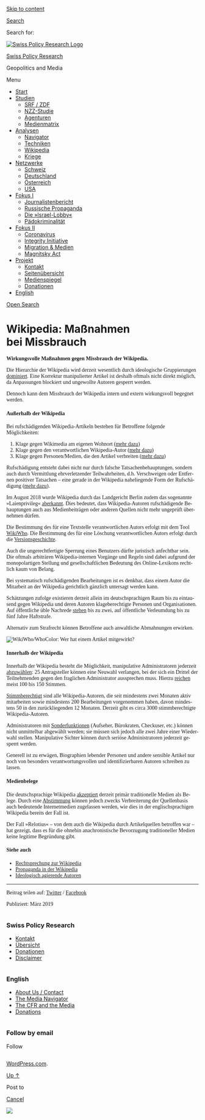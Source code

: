 [Skip to
content](#content)

[](https://swprs.org/)

<div class="cover">

</div>

[Search](#search-container)

<div id="search-container" class="header-search-block bg-graphite hidden">

<span class="screen-reader-text">Search for:</span>

</div>

<div class="header-inner section-inner">

[![Swiss Policy Research
Logo](https://swprs.files.wordpress.com/2020/05/swiss-policy-research-logo-300.png)](https://swprs.org/)

[Swiss Policy Research](https://swprs.org/)

Geopolitics and
    Media

</div>

<div class="navigation section no-padding bg-dark">

Menu

<div class="main-navigation">

  - <span id="menu-item-4374">[Start](https://swprs.org)</span>
  - <span id="menu-item-5941">[Studien](https://swprs.org/srf-propaganda-analyse/)</span>
      - <span id="menu-item-4361">[SRF /
        ZDF](https://swprs.org/srf-propaganda-analyse/)</span>
      - <span id="menu-item-4359">[NZZ-Studie](https://swprs.org/die-nzz-studie/)</span>
      - <span id="menu-item-4373">[Agenturen](https://swprs.org/der-propaganda-multiplikator/)</span>
      - <span id="menu-item-7978">[Medienmatrix](https://swprs.org/die-propaganda-matrix/)</span>
  - <span id="menu-item-9423">[Analysen](https://swprs.org/medien-navigator/)</span>
      - <span id="menu-item-9414">[Navigator](https://swprs.org/medien-navigator/)</span>
      - <span id="menu-item-8524">[Techniken](https://swprs.org/der-propaganda-schluessel/)</span>
      - <span id="menu-item-10908">[Wikipedia](https://swprs.org/propaganda-in-der-wikipedia/)</span>
      - <span id="menu-item-9920">[Kriege](https://swprs.org/logik-imperialer-kriege/)</span>
  - <span id="menu-item-4362">[Netzwerke](https://swprs.org/netzwerk-medien-schweiz/)</span>
      - <span id="menu-item-6283">[Schweiz](https://swprs.org/netzwerk-medien-schweiz/)</span>
      - <span id="menu-item-7215">[Deutschland](https://swprs.org/netzwerk-medien-deutschland/)</span>
      - <span id="menu-item-17401">[Österreich](https://swprs.org/medien-in-oesterreich/)</span>
      - <span id="menu-item-7216">[USA](https://swprs.org/das-american-empire-und-seine-medien/)</span>
  - <span id="menu-item-9228">[Fokus
    I](https://swprs.org/bericht-eines-journalisten/)</span>
      - <span id="menu-item-12119">[Journalistenbericht](https://swprs.org/bericht-eines-journalisten/)</span>
      - <span id="menu-item-12117">[Russische
        Propaganda](https://swprs.org/russische-propaganda/)</span>
      - <span id="menu-item-12118">[Die
        »Israel-Lobby«](https://swprs.org/die-israel-lobby-fakten-und-mythen/)</span>
      - <span id="menu-item-13505">[Pädokriminalität](https://swprs.org/geopolitik-und-paedokriminalitaet/)</span>
  - <span id="menu-item-17258">[Fokus
    II](https://swprs.org/migration-und-medien/)</span>
      - <span id="menu-item-32838">[Coronavirus](https://swprs.org/covid-19-hinweis-ii/)</span>
      - <span id="menu-item-12939">[Integrity
        Initiative](https://swprs.org/die-integrity-initiative/)</span>
      - <span id="menu-item-17290">[Migration &
        Medien](https://swprs.org/migration-und-medien/)</span>
      - <span id="menu-item-17291">[Magnitsky
        Act](https://swprs.org/der-fall-magnitsky/)</span>
  - <span id="menu-item-21964">[Projekt](https://swprs.org/kontakt/)</span>
      - <span id="menu-item-8525">[Kontakt](https://swprs.org/kontakt/)</span>
      - <span id="menu-item-10193">[Seitenübersicht](https://swprs.org/uebersicht/)</span>
      - <span id="menu-item-8637">[Medienspiegel](https://swprs.org/medienspiegel/)</span>
      - <span id="menu-item-33287">[Donationen](https://swprs.org/donationen/)</span>
  - <span id="menu-item-14415">[English](https://swprs.org/contact/)</span>

</div>

[Open
Search](#)

</div>

<div class="wrapper section medium-padding">

<div class="section-inner clear" data-role="main">

<div id="content" class="content clear center">

# Wikipedia: Maßnahmen bei Missbrauch

<div class="post-content clear">

<div lang="de" style="font-family:calibri, source sans pro;font-variant:none;">

**Wirkungsvolle Maßnahmen gegen Missbrauch der Wikipedia.**

Die Hierarchie der Wikipedia wird derzeit wesentlich durch ideologische
Gruppierungen
[dominiert](https://swprs.org/wikipedia-manipulation-autoren/). Eine
Korrektur manipulierter Artikel ist deshalb oftmals nicht direkt
möglich, da Anpassungen blockiert und ungewollte Autoren gesperrt
werden.

Dennoch kann dem Missbrauch der Wikipedia intern und extern wirkungsvoll
begegnet werden.

#### Außerhalb der Wikipedia

Bei rufschädigenden Wikipedia-Artikeln bestehen für Betroffene folgende
Möglichkeiten:

1.  Klage gegen Wikimedia am eigenen Wohnort ([mehr
    dazu](https://swprs.org/weiteres-urteil-im-fall-wikipedia/))
2.  Klage gegen den verantwortlichen Wikipedia-Autor ([mehr
    dazu](https://swprs.org/der-wikipedia-prozess/))
3.  Klage gegen Personen/Medien, die den Artikel verbreiten ([mehr
    dazu](https://www.mll-news.com/oger-zh-liken-ehrverletzender-posts-ist-strafrechtliches-weiterverbreiten-und-ueble-nachrede/))

Rufschädigung entsteht dabei nicht nur durch falsche
Tatsachen­be­hauptungen, sondern auch durch Vermittlung
ehrverletzender Teil­wahr­heiten, d.h. Verschweigen oder Entfernen
positiver Tatsachen – eine gerade in der Wikipedia naheliegende Form der
Rufschädigung ([mehr dazu](https://lexetius.com/1999,1148)).

Im August 2018 wurde Wikipedia durch das Landgericht Berlin zudem das
sogenannte »Laienprivileg«
[aberkannt](https://www.heise.de/newsticker/meldung/Urteil-gegen-Wikipedia-Keine-rufschaedigende-Kritik-ohne-Recherche-4209610.html).
Dies bedeutet, dass Wikipedia-Autoren rufschädigende Behauptungen auch
aus Medien­beiträgen oder anderen Quellen nicht mehr ungeprüft
übernehmen dürfen.

Die Bestimmung des für eine Textstelle verantwortlichen Autors erfolgt
mit dem Tool [WikiWho](https://f-squared.org/whovisual/). Die Bestimmung
des für eine Löschung verantwortlichen Autors erfolgt durch die
[Versionsgeschichte](https://de.wikipedia.org/wiki/Hilfe:Versionen).

Auch die ungerechtfertigte Sperrung eines Benutzers dürfte juristisch
anfechtbar sein. Die oftmals arbiträren Wikipedia-internen Vorgänge und
Regeln sind dabei aufgrund der monopol­­artigen Stellung und
gesell­schaft­lichen Bedeutung des Online-Lexikons rechtlich kaum von
Belang.

Bei systematisch rufschädigenden Bearbeitungen ist es denkbar, dass
einem Autor die Mitarbeit an der Wikipedia gerichtlich gänzlich
untersagt werden kann.

Schätzungen zufolge existieren derzeit allein im deutschsprachigen Raum
bis zu eintausend gegen Wikipedia und deren Autoren klageberechtigte
Personen und Organisationen. Auf öffentliche üble Nachrede
[stehen](https://dejure.org/gesetze/StGB/186.html) bis zu zwei, auf
öffentliche Verleumdung bis zu fünf Jahre Haftstrafe.

Alternativ zum Strafrecht können Betroffene auch anwaltliche Abmahnungen
erwirken.

![WikiWho/WhoColor: Wer hat einem Artikel
mitgewirkt?](https://swprs.files.wordpress.com/2019/03/transparenz2.png?w=736)

#### Innerhalb der Wikipedia

Innerhalb der Wikipedia besteht die Möglichkeit, manipulative
Admini­stra­toren jederzeit
[abzuwählen](https://de.wikipedia.org/wiki/Wikipedia:Adminwiederwahl):
25 Antragsteller können eine Neuwahl ver­la­ngen, bei der sich ein
Drittel der Teil­neh­menden gegen den fraglichen Admi­ni­strator
aussprechen muss. Hierzu
[reichen](https://de.wikipedia.org/wiki/Wikipedia:Adminkandidaturen/Archiv/2018)
meist 100 bis 150
Stimmen.

[Stimmberechtigt](https://de.wikipedia.org/wiki/Wikipedia:Stimmberechtigung)
sind alle Wikipedia-Autoren, die seit mindestens zwei Monaten aktiv
mitarbeiten sowie mindestens 200 Bearbeitungen vorgenommen haben, davon
mindestens 50 in den zurück­liegenden 12 Monaten. Derzeit gibt es circa
3000 stimmberechtigte Wikipedia-Autoren.

Administratoren mit
[Sonderfunktionen](https://de.wikipedia.org/wiki/Hilfe:Benutzer)
(Aufseher, Bürokraten, Checkuser, etc.) können nicht unmittelbar
abgewählt werden; sie müssen sich jedoch alle zwei Jahre einer
Wiederwahl stellen. Manipulative Sichter können durch seriöse
Administratoren jederzeit gesperrt werden.

Generell ist zu erwägen, Biographien lebender Personen und andere
sensible Artikel nur noch von besonders verantwortungsvollen und
identifizierbaren Autoren schreiben zu lassen.

#### Medienbelege

Die deutschsprachige Wikipedia
[akzeptiert](https://de.wikipedia.org/wiki/Wikipedia:Belege) derzeit
primär traditionelle Medien als Belege. Durch eine
[Abstimmung](https://de.wikipedia.org/wiki/Wikipedia:Meinungsbilder)
können jedoch zwecks Verbreiterung der Quellenbasis auch bedeutende
Internet­medien zugelassen werden, wie dies in der englischsprachigen
Wikipedia bereits der Fall ist.

Der Fall »Relotius« – von dem auch die Wikipedia durch Artikelquellen
betroffen war – hat gezeigt, dass es für die ohnehin anachronistische
Bevorzugung traditioneller Medien keine legitime Begründung gibt.

#### Siehe auch

  - [Rechtsprechung zur
    Wikipedia](https://de.wikipedia.org/wiki/Wikipedia:Rechtsprechung_zur_Wikipedia)
  - [Propaganda in der
    Wikipedia](https://swprs.org/propaganda-in-der-wikipedia/)
  - [Ideologisch agierende
    Autoren](https://swprs.org/wikipedia-manipulation-autoren/)

-----

Beitrag teilen auf:
[Twitter](https://twitter.com/intent/tweet?url=https://swprs.org/wikipedia-missbrauch-massnahmen/)
/
[Facebook](https://www.facebook.com/share.php?u=https://swprs.org/wikipedia-missbrauch-massnahmen/)

Publiziert: März
    2019

</div>

</div>

</div>

</div>

</div>

<div id="footer" class="footer bg-graphite">

<div class="section-inner row clear" data-role="complementary">

<div class="column column-1 one-third medium-padding">

<div class="widgets">

<div id="nav_menu-3" class="widget widget_nav_menu">

<div class="widget-content clear">

### Swiss Policy Research

<div class="menu-allgemein-container">

  - <span id="menu-item-251">[Kontakt](https://swprs.org/kontakt/)</span>
  - <span id="menu-item-33090">[Übersicht](https://swprs.org/uebersicht/)</span>
  - <span id="menu-item-33286">[Donationen](https://swprs.org/donationen/)</span>
  - <span id="menu-item-15372">[Disclaimer](https://swprs.org/disclaimer/)</span>

</div>

</div>

</div>

</div>

</div>

<div class="column column-2 one-third medium-padding">

<div class="widgets">

<div id="nav_menu-4" class="widget widget_nav_menu">

<div class="widget-content clear">

### English

<div class="menu-english-container">

  - <span id="menu-item-20017">[About Us /
    Contact](https://swprs.org/contact/)</span>
  - <span id="menu-item-20015">[The Media
    Navigator](https://swprs.org/media-navigator/)</span>
  - <span id="menu-item-20016">[The CFR and the
    Media](https://swprs.org/the-american-empire-and-its-media/)</span>
  - <span id="menu-item-33285">[Donations](https://swprs.org/donations/)</span>

</div>

</div>

</div>

</div>

</div>

<div class="column column-3 one-third medium-padding">

<div class="widgets">

<div id="blog_subscription-4" class="widget widget_blog_subscription jetpack_subscription_widget">

<div class="widget-content clear">

### Follow by email

Follow

</div>

</div>

</div>

</div>

</div>

</div>

<div class="credits section bg-dark small-padding">

<div class="credits-inner section-inner clear">

[WordPress.com](https://wordpress.com/?ref=footer_custom_com).

[Up ↑](# "To the top")

</div>

</div>

<div style="display:none">

</div>

<div id="carousel-reblog-box">

Post to

<div class="submit">

<span class="canceltext">[Cancel](#)</span>

</div>

<div class="arrow">

</div>

</div>

![](https://pixel.wp.com/b.gif?v=noscript)
